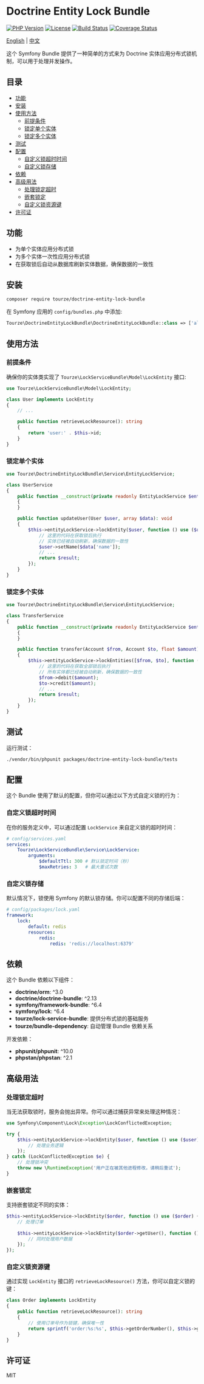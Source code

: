 # Doctrine Entity Lock Bundle

[![PHP Version](https://img.shields.io/badge/php-%3E%3D8.1-8892BF.svg)](https://www.php.net/)
[![License](https://img.shields.io/badge/license-MIT-blue.svg)](LICENSE)
[![Build Status](https://img.shields.io/badge/build-passing-brightgreen.svg)]()
[![Coverage Status](https://img.shields.io/badge/coverage-100%25-brightgreen.svg)]()

[English](README.md) | [中文](README.zh-CN.md)

这个 Symfony Bundle 提供了一种简单的方式来为 Doctrine 实体应用分布式锁机制，可以用于处理并发操作。

## 目录

- [功能](#功能)
- [安装](#安装)
- [使用方法](#使用方法)
  - [前提条件](#前提条件)
  - [锁定单个实体](#锁定单个实体)
  - [锁定多个实体](#锁定多个实体)
- [测试](#测试)
- [配置](#配置)
  - [自定义锁超时时间](#自定义锁超时时间)
  - [自定义锁存储](#自定义锁存储)
- [依赖](#依赖)
- [高级用法](#高级用法)
  - [处理锁定超时](#处理锁定超时)
  - [嵌套锁定](#嵌套锁定)
  - [自定义锁资源键](#自定义锁资源键)
- [许可证](#许可证)

## 功能

- 为单个实体应用分布式锁
- 为多个实体一次性应用分布式锁
- 在获取锁后自动从数据库刷新实体数据，确保数据的一致性

## 安装

```bash
composer require tourze/doctrine-entity-lock-bundle
```

在 Symfony 应用的 `config/bundles.php` 中添加:

```php
Tourze\DoctrineEntityLockBundle\DoctrineEntityLockBundle::class => ['all' => true],
```

## 使用方法

### 前提条件

确保你的实体类实现了 `Tourze\LockServiceBundle\Model\LockEntity` 接口:

```php
use Tourze\LockServiceBundle\Model\LockEntity;

class User implements LockEntity
{
    // ...

    public function retrieveLockResource(): string
    {
        return 'user:' . $this->id;
    }
}
```

### 锁定单个实体

```php
use Tourze\DoctrineEntityLockBundle\Service\EntityLockService;

class UserService
{
    public function __construct(private readonly EntityLockService $entityLockService)
    {
    }

    public function updateUser(User $user, array $data): void
    {
        $this->entityLockService->lockEntity($user, function () use ($user, $data) {
            // 这里的代码在获取锁后执行
            // 实体已经被自动刷新，确保数据的一致性
            $user->setName($data['name']);
            // ...
            return $result;
        });
    }
}
```

### 锁定多个实体

```php
use Tourze\DoctrineEntityLockBundle\Service\EntityLockService;

class TransferService
{
    public function __construct(private readonly EntityLockService $entityLockService)
    {
    }

    public function transfer(Account $from, Account $to, float $amount): void
    {
        $this->entityLockService->lockEntities([$from, $to], function () use ($from, $to, $amount) {
            // 这里的代码在获取全部锁后执行
            // 所有实体都已经被自动刷新，确保数据的一致性
            $from->debit($amount);
            $to->credit($amount);
            // ...
            return $result;
        });
    }
}
```

## 测试

运行测试：

```bash
./vendor/bin/phpunit packages/doctrine-entity-lock-bundle/tests
```

## 配置

这个 Bundle 使用了默认的配置，但你可以通过以下方式自定义锁的行为：

### 自定义锁超时时间

在你的服务定义中，可以通过配置 `LockService` 来自定义锁的超时时间：

```yaml
# config/services.yaml
services:
    Tourze\LockServiceBundle\Service\LockService:
        arguments:
            $defaultTtl: 300 # 默认锁定时间（秒）
            $maxRetries: 3   # 最大重试次数
```

### 自定义锁存储

默认情况下，锁使用 Symfony 的默认锁存储。你可以配置不同的存储后端：

```yaml
# config/packages/lock.yaml
framework:
    lock:
        default: redis
        resources:
            redis:
                redis: 'redis://localhost:6379'
```

## 依赖

这个 Bundle 依赖以下组件：

- **doctrine/orm**: ^3.0
- **doctrine/doctrine-bundle**: ^2.13
- **symfony/framework-bundle**: ^6.4
- **symfony/lock**: ^6.4
- **tourze/lock-service-bundle**: 提供分布式锁的基础服务
- **tourze/bundle-dependency**: 自动管理 Bundle 依赖关系

开发依赖：
- **phpunit/phpunit**: ^10.0
- **phpstan/phpstan**: ^2.1

## 高级用法

### 处理锁定超时

当无法获取锁时，服务会抛出异常。你可以通过捕获异常来处理这种情况：

```php
use Symfony\Component\Lock\Exception\LockConflictedException;

try {
    $this->entityLockService->lockEntity($user, function () use ($user) {
        // 处理业务逻辑
    });
} catch (LockConflictedException $e) {
    // 处理锁冲突
    throw new \RuntimeException('用户正在被其他进程修改，请稍后重试');
}
```

### 嵌套锁定

支持嵌套锁定不同的实体：

```php
$this->entityLockService->lockEntity($order, function () use ($order) {
    // 处理订单
    
    $this->entityLockService->lockEntity($order->getUser(), function () use ($order) {
        // 同时处理用户数据
    });
});
```

### 自定义锁资源键

通过实现 `LockEntity` 接口的 `retrieveLockResource()` 方法，你可以自定义锁的键：

```php
class Order implements LockEntity
{
    public function retrieveLockResource(): string
    {
        // 使用订单号作为锁键，确保唯一性
        return sprintf('order:%s:%s', $this->getOrderNumber(), $this->getId());
    }
}
```

## 许可证

MIT
